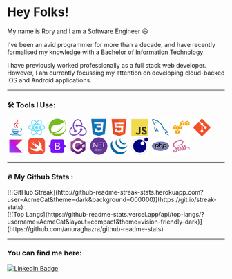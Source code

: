 # Hey Folks!

My name is Rory and I am a Software Engineer 😃   
   
I've been an avid programmer for more than a decade, and have recently formalised my knowledge with a [Bachelor of Information Technology](https://github.com/AcmeCat/documents/blob/main/Document-2.pdf)  
   
I have previously worked professionally as a full stack web developer. However, I am currently focussing my attention on developing cloud-backed iOS and Android applications.

---
### :hammer_and_wrench: Tools I Use:
<div>
  <img src="https://github.com/devicons/devicon/blob/master/icons/java/java-original.svg" title="Java" alt="Java" width="40" height="40"/>&nbsp;
  <img src="https://github.com/devicons/devicon/blob/master/icons/react/react-original.svg" title="React" alt="React" width="40" height="40"/>&nbsp;
  <img src="https://github.com/devicons/devicon/blob/master/icons/spring/spring-original.svg" title="Spring" alt="Spring" width="40" height="40"/>&nbsp;
  <img src="https://github.com/devicons/devicon/blob/master/icons/redux/redux-original.svg" title="Redux" alt="Redux " width="40" height="40"/>&nbsp;
  <img src="https://github.com/devicons/devicon/blob/master/icons/css3/css3-plain.svg"  title="CSS3" alt="CSS" width="40" height="40"/>&nbsp;
  <img src="https://github.com/devicons/devicon/blob/master/icons/html5/html5-original.svg" title="HTML5" alt="HTML" width="40" height="40"/>&nbsp;
  <img src="https://github.com/devicons/devicon/blob/master/icons/javascript/javascript-original.svg" title="JavaScript" alt="JavaScript" width="40" height="40"/>&nbsp;
  <img src="https://github.com/devicons/devicon/blob/master/icons/mysql/mysql-original.svg" title="MySQL"  alt="MySQL" width="40" height="40"/>&nbsp;
  <img src="https://github.com/devicons/devicon/blob/master/icons/amazonwebservices/amazonwebservices-original.svg" title="AWS" alt="AWS" width="40" height="40"/>&nbsp;
  <img src="https://github.com/devicons/devicon/blob/master/icons/git/git-original.svg" title="Git" **alt="Git" width="40" height="40"/>&nbsp;
  <img src="https://github.com/devicons/devicon/blob/master/icons/kotlin/kotlin-original.svg" title="Kotlin" **alt="Kotlin" width="40" height="40"/>&nbsp;
  <img src="https://github.com/devicons/devicon/blob/master/icons/swift/swift-original.svg" title="Swift" **alt="Swift" width="40" height="40"/>&nbsp;
  <img src="https://github.com/devicons/devicon/blob/master/icons/bootstrap/bootstrap-original.svg" title="Bootstrap" **alt="Bootstrap" width="40" height="40"/>&nbsp;
  <img src="https://github.com/devicons/devicon/blob/master/icons/csharp/csharp-original.svg" title="CSharp" **alt="CSharp" width="40" height="40"/>&nbsp;
  <img src="https://github.com/devicons/devicon/blob/master/icons/dotnetcore/dotnetcore-original.svg" title="DotNetCore" **alt="DotNetCore" width="40" height="40"/>&nbsp;
  <img src="https://github.com/devicons/devicon/blob/master/icons/jquery/jquery-original.svg" title="JQuery" **alt="JQuery" width="40" height="40"/>&nbsp;
  <img src="https://github.com/devicons/devicon/blob/master/icons/lua/lua-original.svg" title="Lua" **alt="Lua" width="40" height="40"/>&nbsp;
  <img src="https://github.com/devicons/devicon/blob/master/icons/php/php-original.svg" title="PHP" **alt="PHP" width="40" height="40"/>&nbsp;
  <img src="https://github.com/devicons/devicon/blob/master/icons/sass/sass-original.svg" title="Sass" **alt="Sass" width="40" height="40"/>
</div>

---

### :fire: My Github Stats :
<div>
[![GitHub Streak](http://github-readme-streak-stats.herokuapp.com?user=AcmeCat&theme=dark&background=000000)](https://git.io/streak-stats)
</div>
[![Top Langs](https://github-readme-stats.vercel.app/api/top-langs/?username=AcmeCat&layout=compact&theme=vision-friendly-dark)](https://github.com/anuraghazra/github-readme-stats)

<!-- <div id="header" align="center">
  <img src="https://media.giphy.com/media/ES4Vcv8zWfIt2/giphy.gif" width="200"/>
</div> -->
---
### You can find me here:
<div id="badges">
  <a href="https://www.linkedin.com/in/fey-pact-warlock/">
    <img src="https://img.shields.io/badge/LinkedIn-blue?style=for-the-badge&logo=linkedin&logoColor=white" alt="LinkedIn Badge"/>
  </a>
<!--   <a href="your-linkedin-URL">
    <img src="https://img.shields.io/badge/LinkedIn-blue?style=for-the-badge&logo=linkedin&logoColor=white" alt="GMail Badge"/>
  </a>
  <a href="your-linkedin-URL">
    <img src="https://img.shields.io/badge/LinkedIn-blue?style=for-the-badge&logo=linkedin&logoColor=white" alt="Discord Badge"/>
  </a> -->
</div>
<!--
**AcmeCat/AcmeCat** is a ✨ _special_ ✨ repository because its `README.md` (this file) appears on your GitHub profile.

Here are some ideas to get you started:

- 🔭 I’m currently working on ...
- 🌱 I’m currently learning ...
- 👯 I’m looking to collaborate on ...
- 🤔 I’m looking for help with ...
- 💬 Ask me about ...
- 📫 How to reach me: ...
- 😄 Pronouns: ...
- ⚡ Fun fact: ...
-->
